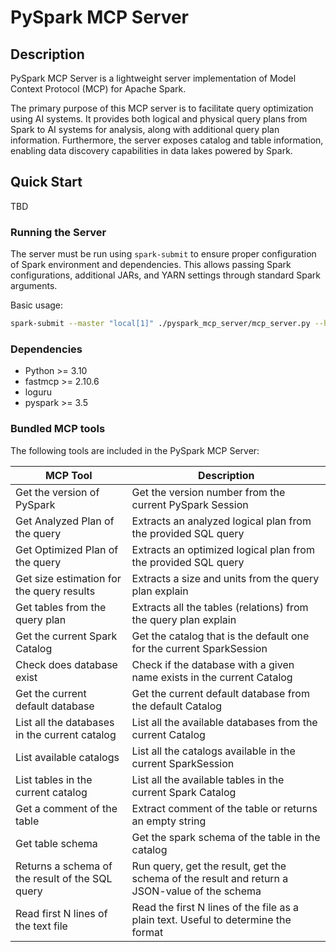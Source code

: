# PySpark MCP Server

## Description

PySpark MCP Server is a lightweight server implementation of Model Context Protocol (MCP) for Apache Spark.

The primary purpose of this MCP server is to facilitate query optimization using AI systems. It provides both logical
and physical query plans from Spark to AI systems for analysis, along with additional query plan information.
Furthermore, the server exposes catalog and table information, enabling data discovery capabilities in data lakes
powered by Spark.

## Quick Start

TBD

### Running the Server

The server must be run using `spark-submit` to ensure proper configuration of Spark environment and dependencies. This
allows passing Spark configurations, additional JARs, and YARN settings through standard Spark arguments.

Basic usage:
```sh
spark-submit --master "local[1]" ./pyspark_mcp_server/mcp_server.py --host "127.0.0.1" --port 8090
```

### Dependencies

- Python >= 3.10
- fastmcp >= 2.10.6
- loguru
- pyspark >= 3.5

### Bundled MCP tools

The following tools are included in the PySpark MCP Server:

| MCP Tool                                        | Description                                                                                   |
|-------------------------------------------------|-----------------------------------------------------------------------------------------------|
| Get the version of PySpark                      | Get the version number from the current PySpark Session                                       |
| Get Analyzed Plan of the query                  | Extracts an analyzed logical plan from the provided SQL query                                 |
| Get Optimized Plan of the query                 | Extracts an optimized logical plan from the provided SQL query                                |
| Get size estimation for the query results       | Extracts a size and units from the query plan explain                                         |
| Get tables from the query plan                  | Extracts all the tables (relations) from the query plan explain                               |
| Get the current Spark Catalog                   | Get the catalog that is the default one for the current SparkSession                          |
| Check does database exist                       | Check if the database with a given name exists in the current Catalog                         |
| Get the current default database                | Get the current default database from the default Catalog                                     |
| List all the databases in the current catalog   | List all the available databases from the current Catalog                                     |
| List available catalogs                         | List all the catalogs available in the current SparkSession                                   |
| List tables in the current catalog              | List all the available tables in the current Spark Catalog                                    |
| Get a comment of the table                      | Extract comment of the table or returns an empty string                                       |
| Get table schema                                | Get the spark schema of the table in the catalog                                              |
| Returns a schema of the result of the SQL query | Run query, get the result, get the schema of the result and return a JSON-value of the schema |
| Read first N lines of the text file             | Read the first N lines of the file as a plain text. Useful to determine the format            |

